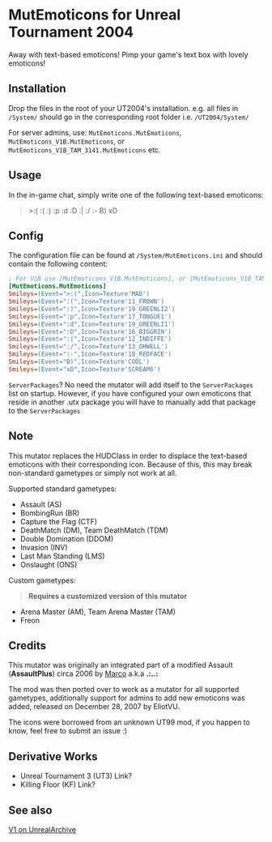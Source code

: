 # MutEmoticons for Unreal Tournament 2004

Away with text-based emoticons! Pimp your game's text box with lovely emoticons!

## Installation

Drop the files in the root of your UT2004's installation. e.g. all files in ```/System/``` should go in the corresponding root folder i.e. ```/UT2004/System/```

For server admins, use: ```MutEmoticons.MutEmoticons```, ```MutEmoticons_V1B.MutEmoticons```, or ```MutEmoticons_V1B_TAM_3141.MutEmoticons``` etc.

## Usage

In the in-game chat, simply write one of the following text-based emoticons:

> \>:( :( :) :p :d :D :| :/ :- B) xD

## Config

The configuration file can be found at ```/System/MutEmoticons.ini``` and should contain the following content:

```ini
; For V1B use [MutEmoticons_V1B.MutEmoticons], or [MutEmoticons_V1B_TAM_3141.MutEmoticons]
[MutEmoticons.MutEmoticons]
Smileys=(Event=">:(",Icon=Texture'MAD')
Smileys=(Event=":(",Icon=Texture'11_FROWN')
Smileys=(Event=":)",Icon=Texture'19_GREENLI2')
Smileys=(Event=":p",Icon=Texture'17_TONGUE1')
Smileys=(Event=":d",Icon=Texture'19_GREENLI1')
Smileys=(Event=":D",Icon=Texture'16_BIGGRIN')
Smileys=(Event=":|",Icon=Texture'12_INDIFFE')
Smileys=(Event=":/",Icon=Texture'13_OHWELL')
Smileys=(Event=":-",Icon=Texture'18_REDFACE')
Smileys=(Event="B)",Icon=Texture'COOL')
Smileys=(Event="xD",Icon=Texture'SCREAM6')
```

```ServerPackages```? No need the mutator will add itself to the ```ServerPackages``` list on startup.
However, if you have configured your own emoticons that reside in another .utx package you will have to manually add that package to the ```ServerPackages```

## Note

This mutator replaces the HUDClass in order to displace the text-based emoticons with their corresponding icon. Because of this, this may break non-standard gametypes or simply not work at all.

Supported standard gametypes:
* Assault (AS)
* BombingRun (BR)
* Capture the Flag (CTF)
* DeathMatch (DM), Team DeathMatch (TDM)
* Double Domination (DDOM)
* Invasion (INV)
* Last Man Standing (LMS)
* Onslaught (ONS)

Custom gametypes:
> **Requires a customized version of this mutator**
* Arena Master (AM), Team Arena Master (TAM)
* Freon

## Credits

This mutator was originally an integrated part of a modified Assault (**AssaultPlus**) circa 2006 by [Marco](https://github.com/Marco888) a.k.a **.:..:**

The mod was then ported over to work as a mutator for all supported gametypes, additionally support for admins to add new emoticons was added, released on December 28, 2007 by EliotVU.

The icons were borrowed from an unknown UT99 mod, if you happen to know, feel free to submit an issue :)

## Derivative Works
* Unreal Tournament 3 (UT3) Link?
* Killing Floor (KF) Link?

## See also

[V1 on UnrealArchive](https://unrealarchive.org/mutators/unreal-tournament-2004/M/mutemoticonsv1_147952ac.html)

